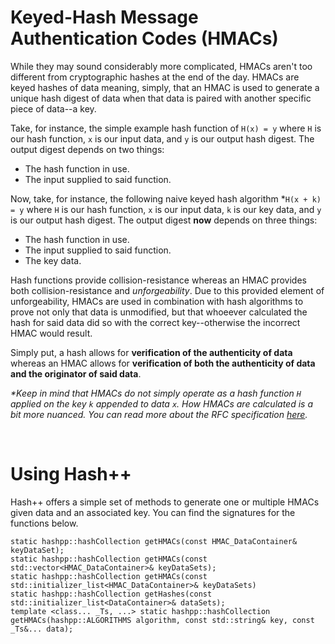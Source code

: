 <h1>Keyed-Hash Message Authentication Codes (HMACs)</h1>
<p>While they may sound considerably more complicated, HMACs aren't too different from cryptographic hashes at the end of the day. HMACs are keyed hashes of data meaning, simply, that an HMAC is used to generate a unique hash digest of data when that data is paired with another specific piece of data--a key.</p>

<p>Take, for instance, the simple example hash function of <code>H(x) = y</code> where <code>H</code> is our hash function, <code>x</code> is our input data, and <code>y</code> is our output hash digest. The output digest depends on two things:</p>

- The hash function in use.
- The input supplied to said function.

<p>Now, take, for instance, the following naive keyed hash algorithm *<code>H(x + k) = y</code> where <code>H</code> is our hash function, <code>x</code> is our input data, <code>k</code> is our key data, and <code>y</code> is our output hash digest. The output digest <b>now</b> depends on three things:</p>

- The hash function in use.
- The input supplied to said function.
- The key data.

<p>Hash functions provide collision-resistance whereas an HMAC provides both collision-resistance and <i>unforgeability</i>. Due to this provided element of unforgeability, HMACs are used in combination with hash algorithms to prove not only that data is unmodified, but that whoeever calculated the hash for said data did so with the correct key--otherwise the incorrect HMAC would result.</p>

<p>Simply put, a hash allows for <b>verification of the authenticity of data</b> whereas an HMAC allows for <b>verification of both the authenticity of data and the originator of said data</b>.</p>

<p><i>*Keep in mind that HMACs do not simply operate as a hash function <code>H</code> applied on the key <code>k</code> appended to data <code>x</code>. How HMACs are calculated is a bit more nuanced. You can read more about the RFC specification <a href="https://www.rfc-editor.org/rfc/rfc2104">here</a>.</i></p>

<br>
<h1>Using Hash++</h1>
Hash++ offers a simple set of methods to generate one or multiple HMACs given data and an associated key. You can find the signatures for the functions below.

```
static hashpp::hashCollection getHMACs(const HMAC_DataContainer& keyDataSet);
static hashpp::hashCollection getHMACs(const std::vector<HMAC_DataContainer>& keyDataSets);
static hashpp::hashCollection getHMACs(const std::initializer_list<HMAC_DataContainer>& keyDataSets)
static hashpp::hashCollection getHashes(const std::initializer_list<DataContainer>& dataSets);
template <class... _Ts, ...> static hashpp::hashCollection getHMACs(hashpp::ALGORITHMS algorithm, const std::string& key, const _Ts&... data);
```
